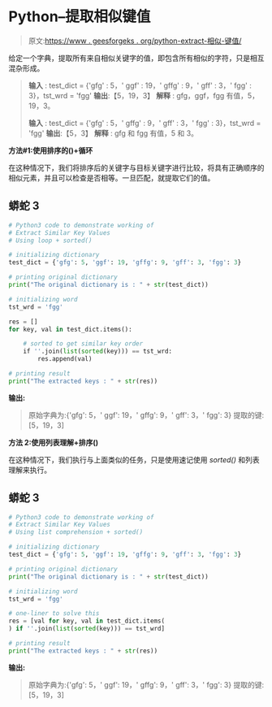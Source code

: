 # Python–提取相似键值

> 原文:[https://www . geesforgeks . org/python-extract-相似-键值/](https://www.geeksforgeeks.org/python-extract-similar-key-values/)

给定一个字典，提取所有来自相似关键字的值，即包含所有相似的字符，只是相互混杂形成。

> **输入** : test_dict = {'gfg' : 5，' ggf' : 19，' gffg' : 9，' gff' : 3，' fgg' : 3}，tst_wrd = 'fgg'
> **输出**:【5，19，3】
> **解释** : gfg，ggf，fgg 有值，5，19，3。
> 
> **输入** : test_dict = {'gfg' : 5，' gffg' : 9，' gff' : 3，' fgg' : 3}，tst_wrd = 'fgg'
> **输出**:【5，3】
> **解释** : gfg 和 fgg 有值，5 和 3。

**方法#1:使用排序的()+循环**

在这种情况下，我们将排序后的关键字与目标关键字进行比较，将具有正确顺序的相似元素，并且可以检查是否相等。一旦匹配，就提取它们的值。

## 蟒蛇 3

```py
# Python3 code to demonstrate working of
# Extract Similar Key Values
# Using loop + sorted()

# initializing dictionary
test_dict = {'gfg': 5, 'ggf': 19, 'gffg': 9, 'gff': 3, 'fgg': 3}

# printing original dictionary
print("The original dictionary is : " + str(test_dict))

# initializing word
tst_wrd = 'fgg'

res = []
for key, val in test_dict.items():

    # sorted to get similar key order
    if ''.join(list(sorted(key))) == tst_wrd:
        res.append(val)

# printing result
print("The extracted keys : " + str(res))
```

**输出:**

> 原始字典为:{'gfg': 5，' ggf': 19，' gffg': 9，' gff': 3，' fgg': 3}
> 提取的键:[5，19，3]

**方法 2:使用列表理解+排序()**

在这种情况下，我们执行与上面类似的任务，只是使用速记使用 *sorted()* 和列表理解来执行。

## 蟒蛇 3

```py
# Python3 code to demonstrate working of
# Extract Similar Key Values
# Using list comprehension + sorted()

# initializing dictionary
test_dict = {'gfg': 5, 'ggf': 19, 'gffg': 9, 'gff': 3, 'fgg': 3}

# printing original dictionary
print("The original dictionary is : " + str(test_dict))

# initializing word
tst_wrd = 'fgg'

# one-liner to solve this
res = [val for key, val in test_dict.items(
) if ''.join(list(sorted(key))) == tst_wrd]

# printing result
print("The extracted keys : " + str(res))
```

**输出:**

> 原始字典为:{'gfg': 5，' ggf': 19，' gffg': 9，' gff': 3，' fgg': 3}
> 提取的键:[5，19，3]